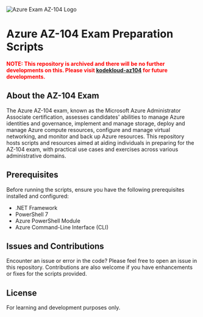 ![Azure Exam AZ-104 Logo](https://res.cloudinary.com/kodekloud/image/upload/v1698643790/webflow/631f022194d7ef36d9303cbb_Horizontal.svg)

# Azure AZ-104 Exam Preparation Scripts

<span style="color: red;">**NOTE: This repository is archived and there will be no further developments on this. Please visit [kodekloud-az104](https://github.com/rithinskaria/kodekloud-az104) for future developments.**</span>

## About the AZ-104 Exam
The Azure AZ-104 exam, known as the Microsoft Azure Administrator Associate certification, assesses candidates' abilities to manage Azure identities and governance, implement and manage storage, deploy and manage Azure compute resources, configure and manage virtual networking, and monitor and back up Azure resources. This repository hosts scripts and resources aimed at aiding individuals in preparing for the AZ-104 exam, with practical use cases and exercises across various administrative domains.

## Prerequisites

Before running the scripts, ensure you have the following prerequisites installed and configured:

- .NET Framework
- PowerShell 7
- Azure PowerShell Module
- Azure Command-Line Interface (CLI)

## Issues and Contributions

Encounter an issue or error in the code? Please feel free to open an issue in this repository. Contributions are also welcome if you have enhancements or fixes for the scripts provided.

## License

For learning and development purposes only.

